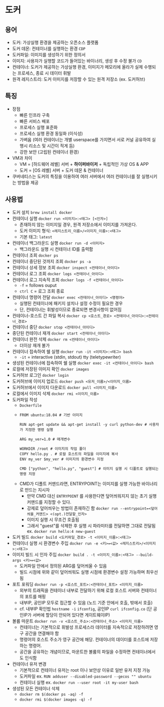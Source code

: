 # 도커

## 용어
- 도커: 가상실행 환경을 제공하는 오픈소스 플랫폼
- 도커 데몬: 컨테이너를 실행하는 환경 `CDP`
- 도커파일: 이미지를 생성하기 위한 정의서
- 이미지: 사용자가 실행할 코드가 들어있는 바이너리, 생성 후 수정 불가 `CD`
- 컨테이너: 도커가 제공하는 가상실행 환경, 이미지가 메모리에 올라가 실제 수행되는 프로세스, 종료 시 데이터 휘발
- 원격 레지스트리: 도커 이미지를 저장할 수 있는 원격 저장소 (ex. 도커허브)

## 특징
- 장점
    * 빠른 인프라 구축
    * 빠른 서비스 배포
    * 프로세스 실행 표준화
    * 프로세스 실행 환경 동일화 (이식성)
    * 가벼움 (여러 컨테이너는 개별 userspace를 가지면서 서로 커널 공유하여 실행시 리소스 및 시간이 적게 듬)
    * 강한 보안 (고립된 컨테이너 환경)
- VM과 차이
    * VM = [하드웨어 레벨] 서버 + **하이퍼바이저** + 독립적인 가상 OS & APP
    * 도커 = [OS 레벨] 서버 + 도커 데몬 & 컨테이너
- 쿠버네티스는 도커의 특징을 이용하여 여러 서버에서 여러 컨테이너를 잘 실행시키는 방법을 제공

## 사용법
- 도커 설치 `brew install docker`
- 컨테이너 실행 `docker run <이미지>:<태그> [<인자>]`
    * 존재하지 않는 이미지일 경우, 원격 저장소에서 이미지를 가져온다.
    * 도커 이미지 형식: `<레지스트리_이름>/<이미지_이름>:<태그>`
    * 기본 태그: `latest`
- 컨테이너 백그라운드 실행 `docker run -d <이미지>`
    * 백그라운드 실행 시 컨테이너 ID를 출력함
- 컨테이너 조회 `docker ps`
- 컨테이너 중단된 것까지 조회 `docker ps -a`
- 컨테이너 상세 정보 조회 `docker inspect <컨테이너_아이디>`
- 컨테이너 로그 조회 `docker logs <컨테이너_아이디>`
- 컨테이너 로그 지속적 조회 `docker logs -f <컨테이너_아이디>`
    * `-f` = follows ouput
    * `ctrl C` = 로그 조회 종료
- 컨테이너 명령어 전달 `docker exec <컨테이너_아이디> <명령어>`
    * 실행된 컨테이너에 패키지 설치나 설정 수정이 필요한 경우
    * 단, 컨테이너는 휘발성이므로 종료되면 변경사항이 없어짐
- 컨테이너-호스트 간 파일 복사 `docker cp <호스트_경로> <컨테이너_아이디>:<컨테이너_경로>`
- 컨테이너 중단 `docker stop <컨테이너_아이디>`
- 중단된 컨테이너 재개 `docker start <컨테이너_아이디>`
- 컨테이너 완전 삭제 `docker rm <컨테이너_아이디>`
    * 더이상 재개 불가
- 컨테이너 접속하여 쉘 실행 `docker run -it <이미지>:<태그> bash`
    * `-it` = interactive (stdin, stdout) tty (teletypewriter)
- 생성된 컨테이너에 접속하여 쉘 실행 `docker exec -it <컨테이너_아이디> bash`
- 로컬에 저장된 이미지 확인 `docker images`
- 도커허브 로그인 `docker login`
- 도커허브에 이미지 업로드 `docker push <유저_이름>/<이미지_이름>`
- 도커허브에서 이미지 다운로드 `docker pull <이미지_이름>`
- 로컬에서 이미지 삭제 `docker rmi <이미지_이름>`
- 도커파일 작성
    * `Dockerfile`
    * ```t
      FROM ubuntu:18.04 # 기반 이미지

      RUN apt-get update && apt-get install -y curl python-dev # 사용자가 지정한 명령 실행

      ARG my_ver=1.0 # 매개변수

      WORKDIR /root # 이미지의 작업 폴더
      COPY hello.py . # 로컬 호스트의 파일을 이미지에 복사
      ENV my_ver $my_ver # 이미지의 환경변수 지정

      CMD ["python", "hello.py", "guest"] # 이미지 실행 시 디폴트로 실행되는 명령 지정
      ```
    * CMD가 디폴트 커맨드라면, ENTRYPOINT는 이미지를 실행 가능한 바이너리로 만드는 지시자
        + 만약 CMD 대신 `ENTRYPOINT` 를 사용한다면 덮어씌워지지 않는 초기 실행 커맨드를 지정할 수 있다.
        + 강제로 덮어씌우는 방법이 존재하긴 함 `docker run --entrypoint=<덮어씌울_커맨드> <(opt.)전달할_인자>`
        + 이미지 실행 시 무조건 호출됨
        + 그래서 "guest"를 삭제한 후 실행 시 파라미터를 전달하면 그대로 전달됨 ex. `docker run hello:4 new-guest`
- 도커 빌드 `docker build <도커파일_경로> -t <이미지_이름>:<태그>`
- 컨테이너 실행 시 환경변수 주입 `docker run -e <키>=<값> <레지스트리>/<이미지>:<태그>`
- 이미지 빌드 시 인자 주입 `docker build . -t <이미지_이름>:<태그> --build-args <키>=<값>`
    * 도커파일 안에서 정의된 ARG를 덮어씌울 수 있음
    * 빌드 시점에 위와 같이 덮어씌워도 실행 시점에 환경변수 설정 가능하며 최우선됨
- 포트 포워딩 `docker run -p <호스트_포트>:<컨테이너_포트> <이미지_이름>`
    * 외부의 트래픽을 컨테이너 내부로 전달하기 위해 로컬 호스트 서버와 컨테이너의 포트를 매핑
    * 내부IP, 공인IP 모두로 접근할 수 있음 (노드 기준 안에서 호출, 밖에서 호출)
    * cf. 내부IP 확인법 `hostname -i` `ifconfig`, 공인IP `curl ifconfig.co` (단 공인IP가 서버에 할당이 안되어 있다면 게이트웨이IP)
- 볼륨 마운트 `docker run -v <호스트_주소>:<컨테이너_주소> <이미지_이름>`
    * 컨테이너는 기본적으로 휘발성 프로세스라 데이터를 지속적으로 저장하려면 영구 공간을 연결해야 함
    * 명령어의 호스트 주소가 영구 공간에 해당. 컨테이너의 데이터를 호스트에 저장하는 명령어.
    * 공간을 공유하는 개념이므로, 마운트한 볼륨의 파일을 수정하면 컨테이너에서도 인식함
- 컨테이너 유저 변경
    * 기본적으로 컨테이너 유저는 root 이나 보안상 이유로 일반 유저 지정 가능
    * 도커파일 ex. `RUN adduser --disabled-password --gecos "" ubuntu`
    * 컨테이너 실행 ex. `docker run --user root -it my-user bash`
- 생성된 모든 컨테이너 삭제
    * `docker rm $(docker ps -aq) -f`
    * `docker rmi $(docker images -q) -f`